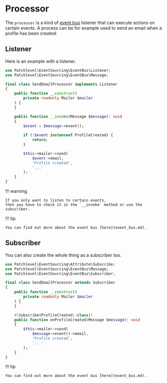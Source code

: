 # Processor

The `processor` is a kind of [event bus](./event_bus.md) listener that can execute actions on certain events.
A process can be for example used to send an email when a profile has been created:

## Listener

Here is an example with a listener.

```php
use Patchlevel\EventSourcing\EventBus\Listener;
use Patchlevel\EventSourcing\EventBus\Message;

final class SendEmailProcessor implements Listener
{
    public function __construct(
        private readonly Mailer $mailer
    ) {
    }

    public function __invoke(Message $message): void
    {
        $event = $message->event();
    
        if (!$event instanceof ProfileCreated) {
            return;
        }

        $this->mailer->send(
            $event->email,
            'Profile created',
            '...'
        );
    }
}
```

!!! warning

    If you only want to listen to certain events, 
    then you have to check it in the `__invoke` method or use the subscriber.

!!! tip

    You can find out more about the event bus [here](event_bus.md).


## Subscriber

You can also create the whole thing as a subscriber too.

```php
use Patchlevel\EventSourcing\Attribute\Subscribe;
use Patchlevel\EventSourcing\EventBus\Message;
use Patchlevel\EventSourcing\EventBus\Subscriber;

final class SendEmailProcessor extends Subscriber
{
    public function __construct(
        private readonly Mailer $mailer
    ) {
    }

    #[Subscribe(ProfileCreated::class)]
    public function onProfileCreated(Message $message): void
    {
        $this->mailer->send(
            $message->event()->email,
            'Profile created',
            '...'
        );
    }
}
```

!!! tip

    You can find out more about the event bus [here](event_bus.md).
